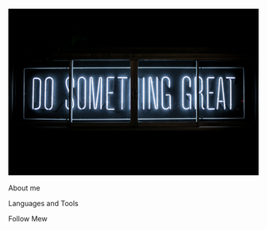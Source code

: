 ![Header](https://github.com/RuslanPer/RuslanPer/blob/main/assets/header.jpg)

About me

Languages and Tools

Follow Mew
